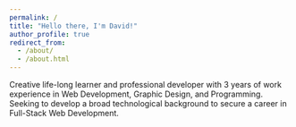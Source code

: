 ```yaml
---
permalink: /
title: "Hello there, I'm David!"
author_profile: true
redirect_from: 
  - /about/
  - /about.html
---
```


Creative life-long learner and professional developer with 3 years of work experience in Web Development, Graphic Design, and Programming. Seeking to develop a broad technological background to secure a career in Full-Stack Web Development.
